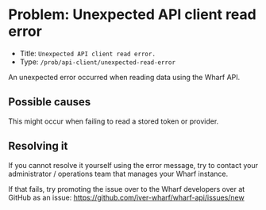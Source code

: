 # Problem: Unexpected API client read error

<!-- panels:start -->

<!-- div:right-panel -->

- Title: `Unexpected API client read error.`
- Type: `/prob/api-client/unexpected-read-error`

<!-- div:left-panel -->

An unexpected error occurred when reading data using the Wharf API.

<!-- panels:end -->

## Possible causes

This might occur when failing to read a stored token or provider.

## Resolving it

If you cannot resolve it yourself using the error message, try to contact your
administrator / operations team that manages your Wharf instance.

If that fails, try promoting the issue over to the Wharf developers over at
GitHub as an issue: <https://github.com/iver-wharf/wharf-api/issues/new>
